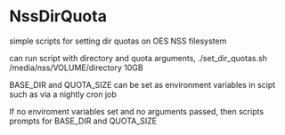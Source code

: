 # NssDirQuota
simple scripts for setting dir quotas on OES NSS filesystem

can run script with directory and quota arguments, ./set_dir_quotas.sh /media/nss/VOLUME/directory 10GB

BASE_DIR and QUOTA_SIZE can be set as environment variables in scipt such as via a nightly cron job

If no enviroment variables set and no arguments passed, then scripts prompts for BASE_DIR and QUOTA_SIZE
